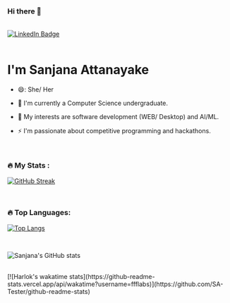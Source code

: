 ### Hi there 👋

<br>

<div id="badges">
  <a href="https://www.linkedin.com/in/sanjana-attanayake/">
    <img src="https://img.shields.io/badge/LinkedIn-blue?style=for-the-badge&logo=linkedin&logoColor=white" alt="LinkedIn Badge"/>
  </a>
</div>

<br>

# I'm Sanjana Attanayake <br>

- 😄: She/ Her
- :telescope: I'm currently a Computer Science undergraduate.

- :seedling: My interests are software development (WEB/ Desktop) and AI/ML.

- :zap: I'm passionate about competitive programming and hackathons.

<br>

### :fire: My Stats :
[![GitHub Streak](http://github-readme-streak-stats.herokuapp.com?user=SA-Tester&theme=dark&background=000000)](https://git.io/streak-stats)

<br>

### :fire: Top Languages:
[![Top Langs](https://github-readme-stats.vercel.app/api/top-langs/?username=SA-Tester&layout=donut)](https://github.com/anuraghazra/github-readme-stats)

<br>

![Sanjana's GitHub stats](https://github-readme-stats.vercel.app/api?username=SA-Tester&show_icons=true&theme=radical)

<br>
[![Harlok's wakatime stats](https://github-readme-stats.vercel.app/api/wakatime?username=ffflabs)](https://github.com/SA-Tester/github-readme-stats)

